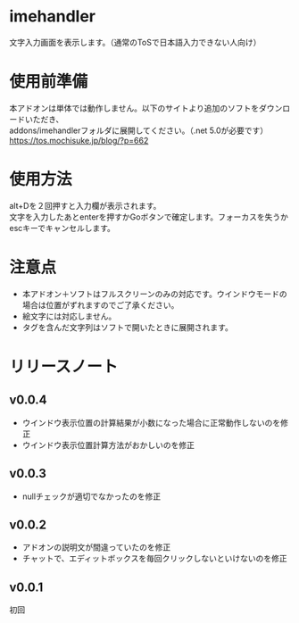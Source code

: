 # imehandler
文字入力画面を表示します。（通常のToSで日本語入力できない人向け）

# 使用前準備
本アドオンは単体では動作しません。以下のサイトより追加のソフトをダウンロードいただき、  
addons/imehandlerフォルダに展開してください。（.net 5.0が必要です）
https://tos.mochisuke.jp/blog/?p=662

# 使用方法
alt+Dを２回押すと入力欄が表示されます。  
文字を入力したあとenterを押すかGoボタンで確定します。フォーカスを失うかescキーでキャンセルします。

# 注意点
* 本アドオン＋ソフトはフルスクリーンのみの対応です。ウインドウモードの場合は位置がずれますのでご了承ください。
* 絵文字には対応しません。
* タグを含んだ文字列はソフトで開いたときに展開されます。
# リリースノート
## v0.0.4
* ウインドウ表示位置の計算結果が小数になった場合に正常動作しないのを修正
* ウインドウ表示位置計算方法がおかしいのを修正
## v0.0.3
* nullチェックが適切でなかったのを修正
## v0.0.2
* アドオンの説明文が間違っていたのを修正
* チャットで、エディットボックスを毎回クリックしないといけないのを修正
## v0.0.1
初回
